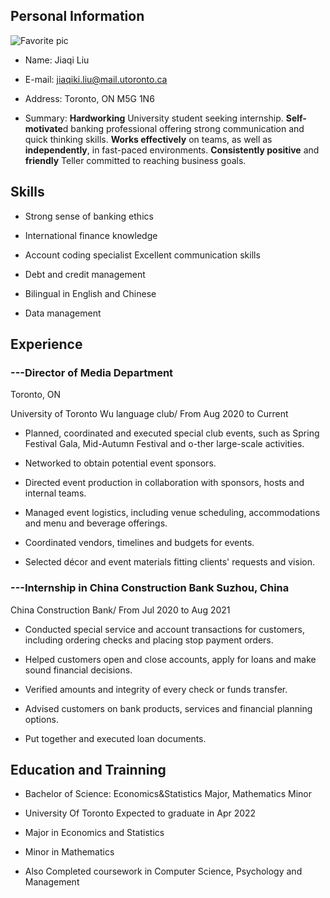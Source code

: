 
## Personal Information 

![Favorite pic](http://pic.17qq.com/img_qqtouxiang/90367412.jpeg)

* Name: Jiaqi Liu 

* E-mail: jiaqiki.liu@mail.utoronto.ca

* Address: Toronto, ON M5G 1N6

* Summary: **Hardworking** University student seeking internship. **Self-motivate**d banking professional offering strong communication and quick thinking skills. **Works effectively** on teams, as well as **independently**, in fast-paced environments. **Consistently positive** and **friendly** Teller committed to reaching business goals.


## Skills

* Strong sense of banking ethics 
           
* International finance knowledge 

* Account coding specialist Excellent communication skills

* Debt and credit management 

* Bilingual in English and Chinese 

* Data management


## Experience

### ---Director of Media Department

Toronto, ON

University of Toronto Wu language club/ From Aug 2020 to Current

* Planned, coordinated and executed special club events, such as Spring Festival Gala, Mid-Autumn Festival and o-ther large-scale activities.

* Networked to obtain potential event sponsors.

* Directed event production in collaboration with sponsors, hosts and internal teams. 

* Managed event logistics, including venue scheduling, accommodations and menu and beverage offerings.

* Coordinated vendors, timelines and budgets for events.

* Selected décor and event materials fitting clients' requests and vision.


### ---Internship in China Construction Bank Suzhou, China

China Construction Bank/ From Jul 2020 to Aug 2021

* Conducted special service and account transactions for customers, including ordering checks and placing stop payment orders.

* Helped customers open and close accounts, apply for loans and make sound financial decisions.

* Verified amounts and integrity of every check or funds transfer.

* Advised customers on bank products, services and financial planning options. 

* Put together and executed loan documents.

## Education and Trainning

* Bachelor of Science: Economics&Statistics Major, Mathematics Minor 

* University Of Toronto Expected to graduate in Apr 2022

* Major in Economics and Statistics

* Minor in Mathematics

* Also Completed coursework in Computer Science, Psychology and Management

